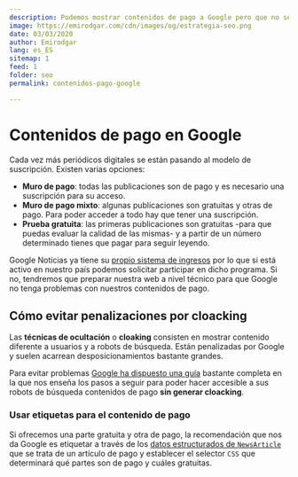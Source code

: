 ```yaml
---
description: Podemos mostrar contenidos de pago a Google pero que no sean accesibles a los usuarios
image: https://emirodgar.com/cdn/images/og/estrategia-seo.png
date: 03/03/2020
author: Emirodgar
lang: es_ES
sitemap: 1
feed: 1
folder: seo
permalink: contenidos-pago-google

--- 
```


# Contenidos de pago en Google

Cada vez más periódicos digitales se están pasando al modelo de suscripción. Existen varias opciones:

 - **Muro de pago**: todas las publicaciones son de pago y es necesario una suscripción para su acceso.
 - **Muro de pago mixto**: algunas publicaciones son gratuitas y otras de pago. Para poder acceder a todo hay que tener una suscripción.
 - **Prueba gratuita**: las primeras publicaciones son gratuitas -para que puedas evaluar la calidad de las mismas- y a partir de un número determinado tienes que pagar para seguir leyendo.

Google Noticias ya tiene su [propio sistema de ingresos](https://support.google.com/news/publisher-center/answer/9606543?visit_id=637188253321907152-220207309&rd=1&hl=es) por lo que si está activo en nuestro país podemos solicitar participar en dicho programa. Si no, tendremos que preparar nuestra web a nivel técnico para que Google no tenga problemas con nuestros contenidos de pago. 

## Cómo evitar penalizaciones por cloacking

Las **técnicas de ocultación** o **cloaking** consisten en mostrar contenido diferente a usuarios y a robots de búsqueda. Están penalizadas por Google y suelen acarrean desposicionamientos bastante grandes.

Para evitar problemas [Google ha dispuesto una guía](https://developers.google.com/search/docs/data-types/paywalled-content) bastante completa en la que nos enseña los pasos a seguir para poder hacer accesible a sus robots de búsqueda contenidos de pago **sin generar cloacking**.

### Usar etiquetas para el contenido de pago

Si ofrecemos una parte gratuita y otra de pago, la recomendación que nos da Google es etiquetar a través de los [datos estructurados de `NewsArticle`](https://developers.google.com/search/docs/data-types/article) que se trata de un artículo de pago y establecer el selector `CSS` que determinará qué partes son de pago y cuáles gratuitas.


<!--stackedit_data:
eyJoaXN0b3J5IjpbLTc5Mjc2Njk1NywtMTczNzEzMDEyNV19
-->
